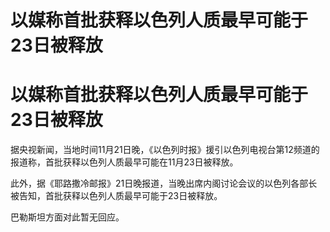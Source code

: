# 以媒称首批获释以色列人质最早可能于23日被释放

# 以媒称首批获释以色列人质最早可能于23日被释放

据央视新闻，当地时间11月21日晚，《以色列时报》援引以色列电视台第12频道的报道称，首批获释以色列人质最早可能在11月23日被释放。

此外，据《耶路撒冷邮报》21日晚报道，当晚出席内阁讨论会议的以色列各部长被告知，首批获释以色列人质最早可能于23日被释放。

巴勒斯坦方面对此暂无回应。

